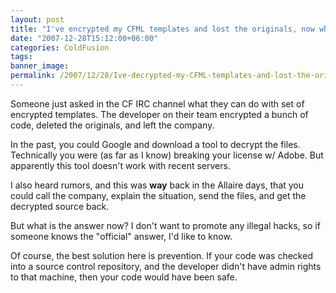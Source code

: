 ```yaml
---
layout: post
title: "I've encrypted my CFML templates and lost the originals, now what?"
date: "2007-12-28T15:12:00+06:00"
categories: ColdFusion 
tags: 
banner_image: 
permalink: /2007/12/28/Ive-decrypted-my-CFML-templates-and-lost-the-originals-now-what
---
```


Someone just asked in the CF IRC channel what they can do with set of encrypted templates. The developer on their team encrypted a bunch of code, deleted the originals, and left the company.

In the past, you could Google and download a tool to decrypt the files. Technically you were (as far as I know) breaking your license w/ Adobe. But apparently this tool doesn't work with recent servers.

I also heard rumors, and this was <b>way</b> back in the Allaire days, that you could call the company, explain the situation, send the files, and get the decrypted source back.

But what is the answer now? I don't want to promote any illegal hacks, so if someone knows the "official" answer, I'd like to know. 

Of course, the best solution here is prevention. If your code was checked into a source control repository, and the developer didn't have admin rights to that machine, then your code would have been safe.